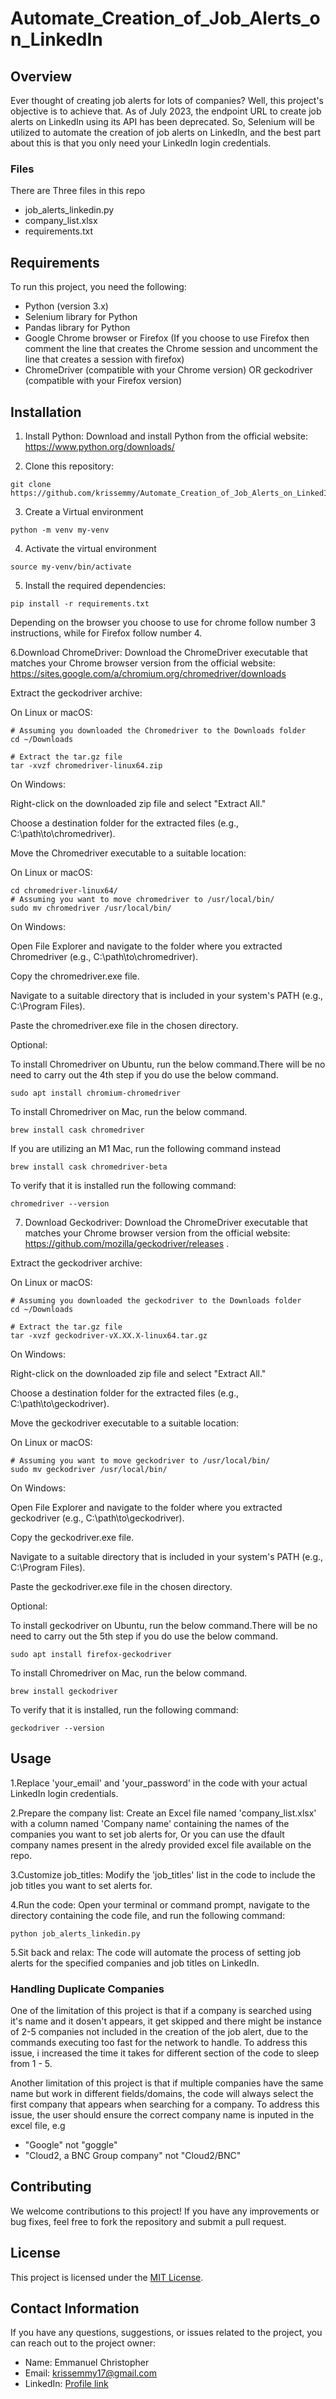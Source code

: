 # Automate_Creation_of_Job_Alerts_on_LinkedIn

## Overview

Ever thought of creating job alerts for lots of companies? Well, this project's objective is to achieve that. As of July 2023, the endpoint URL to create job alerts on LinkedIn using its API has been deprecated. So, Selenium will be utilized to automate the creation of job alerts on LinkedIn, and the best part about this is that you only need your LinkedIn login credentials.

### Files
There are Three files in this repo
- job_alerts_linkedin.py
- company_list.xlsx
- requirements.txt
  
## Requirements

To run this project, you need the following:

- Python (version 3.x)
- Selenium library for Python
- Pandas library for Python
- Google Chrome browser or Firefox (If you choose to use Firefox then comment the line that creates the Chrome session and uncomment the line that creates a session with firefox)
- ChromeDriver (compatible with your Chrome version) OR geckodriver (compatible with your Firefox version)

## Installation

1. Install Python: Download and install Python from the official website: https://www.python.org/downloads/

2. Clone this repository:
```
git clone https://github.com/krissemmy/Automate_Creation_of_Job_Alerts_on_LinkedIn.git
```
3. Create a Virtual environment
```
python -m venv my-venv   
```
4. Activate the virtual environment
```
source my-venv/bin/activate
```
5. Install the required dependencies:
```
pip install -r requirements.txt
```
Depending on the browser you choose to use for chrome follow number 3 instructions, while for Firefox follow number 4.

6.Download ChromeDriver: Download the ChromeDriver executable that matches your Chrome browser version from the official website: https://sites.google.com/a/chromium.org/chromedriver/downloads

Extract the geckodriver archive:

On Linux or macOS:
```
# Assuming you downloaded the Chromedriver to the Downloads folder
cd ~/Downloads

# Extract the tar.gz file
tar -xvzf chromedriver-linux64.zip
```
On Windows:

Right-click on the downloaded zip file and select "Extract All."

Choose a destination folder for the extracted files (e.g., C:\path\to\chromedriver\).


Move the Chromedriver executable to a suitable location:

On Linux or macOS:
```
cd chromedriver-linux64/
# Assuming you want to move chromedriver to /usr/local/bin/
sudo mv chromedriver /usr/local/bin/
```
On Windows:

Open File Explorer and navigate to the folder where you extracted Chromedriver (e.g., C:\path\to\chromedriver\).

Copy the chromedriver.exe file.

Navigate to a suitable directory that is included in your system's PATH (e.g., C:\Program Files\).

Paste the chromedriver.exe file in the chosen directory.

Optional:

To install Chromedriver on Ubuntu, run the below command.There will be no need to carry out the 4th step if you do use the below command.
```
sudo apt install chromium-chromedriver
```
To install Chromedriver on Mac, run the below command.
```
brew install cask chromedriver
```
If you are utilizing an M1 Mac, run the following command instead
```
brew install cask chromedriver-beta
```
To verify that it is installed run the following command:
```
chromedriver --version
```
7. Download Geckodriver: Download the ChromeDriver executable that matches your Chrome browser version from the official website: https://github.com/mozilla/geckodriver/releases . 

Extract the geckodriver archive:

On Linux or macOS:
```
# Assuming you downloaded the geckodriver to the Downloads folder
cd ~/Downloads

# Extract the tar.gz file
tar -xvzf geckodriver-vX.XX.X-linux64.tar.gz
```
On Windows:

Right-click on the downloaded zip file and select "Extract All."

Choose a destination folder for the extracted files (e.g., C:\path\to\geckodriver\).


Move the geckodriver executable to a suitable location:

On Linux or macOS:
```
# Assuming you want to move geckodriver to /usr/local/bin/
sudo mv geckodriver /usr/local/bin/
```
On Windows:

Open File Explorer and navigate to the folder where you extracted geckodriver (e.g., C:\path\to\geckodriver\).

Copy the geckodriver.exe file.

Navigate to a suitable directory that is included in your system's PATH (e.g., C:\Program Files\).

Paste the geckodriver.exe file in the chosen directory.

Optional:

To install geckodriver on Ubuntu, run the below command.There will be no need to carry out the 5th step if you do use the below command.
```
sudo apt install firefox-geckodriver
```
To install Chromedriver on Mac, run the below command.
```
brew install geckodriver
```
To verify that it is installed, run the following command:
```
geckodriver --version
```

## Usage
1.Replace 'your_email' and 'your_password' in the code with your actual LinkedIn login credentials.

2.Prepare the company list: Create an Excel file named 'company_list.xlsx' with a column named 'Company name' containing the names of the companies you want to set job alerts for, Or you can use the dfault company names present in the alredy provided excel file available on the repo.

3.Customize job_titles: Modify the 'job_titles' list in the code to include the job titles you want to set alerts for.

4.Run the code: Open your terminal or command prompt, navigate to the directory containing the code file, and run the following command:
```
python job_alerts_linkedin.py

```
5.Sit back and relax: The code will automate the process of setting job alerts for the specified companies and job titles on LinkedIn.

### Handling Duplicate Companies

One of the limitation of this project is that if a company is searched using it's name and it dosen't appears, it get skipped and there might be instance of 2-5 companies not included in the creation of the job alert, due to the commands executing too fast for the network to handle. 
To address this issue, i increased the time it takes for different section of the code to sleep from 1 - 5.

Another limitation of this project is that if multiple companies have the same name but work in different fields/domains, the code will always select the first company that appears when searching for a company. 
To address this issue, the user should ensure the correct company name is inputed in the excel file, e.g
- "Google" not "goggle"
- "Cloud2, a BNC Group company" not "Cloud2/BNC"

## Contributing
We welcome contributions to this project! If you have any improvements or bug fixes, feel free to fork the repository and submit a pull request.

## License
This project is licensed under the [MIT License](LICENSE).

## Contact Information
If you have any questions, suggestions, or issues related to the project, you can reach out to the project owner:

- Name: Emmanuel Christopher
- Email: krissemmy17@gmail.com
- LinkedIn: [Profile link](https://www.linkedin.com/in/emmanuel-christopher/)
